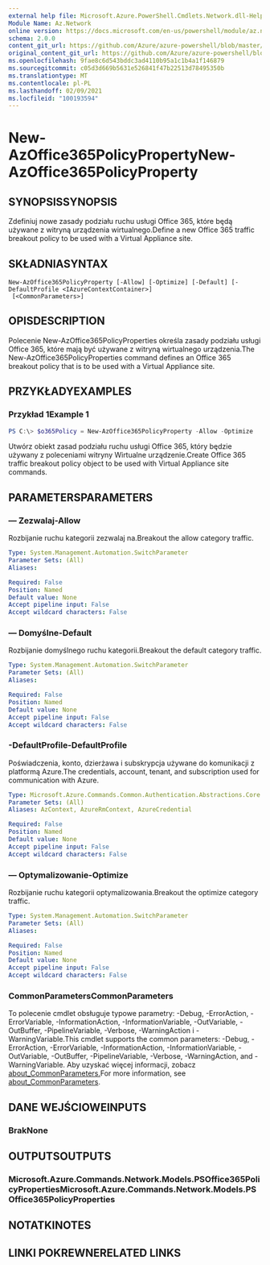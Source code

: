 ```yaml
---
external help file: Microsoft.Azure.PowerShell.Cmdlets.Network.dll-Help.xml
Module Name: Az.Network
online version: https://docs.microsoft.com/en-us/powershell/module/az.network/new-azoffice365policyproperty
schema: 2.0.0
content_git_url: https://github.com/Azure/azure-powershell/blob/master/src/Network/Network/help/New-AzOffice365PolicyProperty.md
original_content_git_url: https://github.com/Azure/azure-powershell/blob/master/src/Network/Network/help/New-AzOffice365PolicyProperty.md
ms.openlocfilehash: 9fae8c6d543bddc3ad4110b95a1c1b4a1f146879
ms.sourcegitcommit: c05d3d669b5631e526841f47b22513d78495350b
ms.translationtype: MT
ms.contentlocale: pl-PL
ms.lasthandoff: 02/09/2021
ms.locfileid: "100193594"
---
```

# <span data-ttu-id="4662e-101">New-AzOffice365PolicyProperty</span><span class="sxs-lookup"><span data-stu-id="4662e-101">New-AzOffice365PolicyProperty</span></span>

## <span data-ttu-id="4662e-102">SYNOPSIS</span><span class="sxs-lookup"><span data-stu-id="4662e-102">SYNOPSIS</span></span>
<span data-ttu-id="4662e-103">Zdefiniuj nowe zasady podziału ruchu usługi Office 365, które będą używane z witryną urządzenia wirtualnego.</span><span class="sxs-lookup"><span data-stu-id="4662e-103">Define a new Office 365 traffic breakout policy to be used with a Virtual Appliance site.</span></span>

## <span data-ttu-id="4662e-104">SKŁADNIA</span><span class="sxs-lookup"><span data-stu-id="4662e-104">SYNTAX</span></span>

```
New-AzOffice365PolicyProperty [-Allow] [-Optimize] [-Default] [-DefaultProfile <IAzureContextContainer>]
 [<CommonParameters>]
```

## <span data-ttu-id="4662e-105">OPIS</span><span class="sxs-lookup"><span data-stu-id="4662e-105">DESCRIPTION</span></span>
<span data-ttu-id="4662e-106">Polecenie New-AzOffice365PolicyProperties określa zasady podziału usługi Office 365, które mają być używane z witryną wirtualnego urządzenia.</span><span class="sxs-lookup"><span data-stu-id="4662e-106">The New-AzOffice365PolicyProperties command defines an Office 365 breakout policy that is to be used with a Virtual Appliance site.</span></span> 

## <span data-ttu-id="4662e-107">PRZYKŁADY</span><span class="sxs-lookup"><span data-stu-id="4662e-107">EXAMPLES</span></span>

### <span data-ttu-id="4662e-108">Przykład 1</span><span class="sxs-lookup"><span data-stu-id="4662e-108">Example 1</span></span>
```powershell
PS C:\> $o365Policy = New-AzOffice365PolicyProperty -Allow -Optimize 
```

<span data-ttu-id="4662e-109">Utwórz obiekt zasad podziału ruchu usługi Office 365, który będzie używany z poleceniami witryny Wirtualne urządzenie.</span><span class="sxs-lookup"><span data-stu-id="4662e-109">Create Office 365 traffic breakout policy object to be used with Virtual Appliance site commands.</span></span>

## <span data-ttu-id="4662e-110">PARAMETERS</span><span class="sxs-lookup"><span data-stu-id="4662e-110">PARAMETERS</span></span>

### <span data-ttu-id="4662e-111">— Zezwalaj</span><span class="sxs-lookup"><span data-stu-id="4662e-111">-Allow</span></span>
<span data-ttu-id="4662e-112">Rozbijanie ruchu kategorii zezwalaj na.</span><span class="sxs-lookup"><span data-stu-id="4662e-112">Breakout the allow category traffic.</span></span>

```yaml
Type: System.Management.Automation.SwitchParameter
Parameter Sets: (All)
Aliases:

Required: False
Position: Named
Default value: None
Accept pipeline input: False
Accept wildcard characters: False
```

### <span data-ttu-id="4662e-113">— Domyślne</span><span class="sxs-lookup"><span data-stu-id="4662e-113">-Default</span></span>
<span data-ttu-id="4662e-114">Rozbijanie domyślnego ruchu kategorii.</span><span class="sxs-lookup"><span data-stu-id="4662e-114">Breakout the default category traffic.</span></span>

```yaml
Type: System.Management.Automation.SwitchParameter
Parameter Sets: (All)
Aliases:

Required: False
Position: Named
Default value: None
Accept pipeline input: False
Accept wildcard characters: False
```

### <span data-ttu-id="4662e-115">-DefaultProfile</span><span class="sxs-lookup"><span data-stu-id="4662e-115">-DefaultProfile</span></span>
<span data-ttu-id="4662e-116">Poświadczenia, konto, dzierżawa i subskrypcja używane do komunikacji z platformą Azure.</span><span class="sxs-lookup"><span data-stu-id="4662e-116">The credentials, account, tenant, and subscription used for communication with Azure.</span></span>

```yaml
Type: Microsoft.Azure.Commands.Common.Authentication.Abstractions.Core.IAzureContextContainer
Parameter Sets: (All)
Aliases: AzContext, AzureRmContext, AzureCredential

Required: False
Position: Named
Default value: None
Accept pipeline input: False
Accept wildcard characters: False
```

### <span data-ttu-id="4662e-117">— Optymalizowanie</span><span class="sxs-lookup"><span data-stu-id="4662e-117">-Optimize</span></span>
<span data-ttu-id="4662e-118">Rozbijanie ruchu kategorii optymalizowania.</span><span class="sxs-lookup"><span data-stu-id="4662e-118">Breakout the optimize category traffic.</span></span>

```yaml
Type: System.Management.Automation.SwitchParameter
Parameter Sets: (All)
Aliases:

Required: False
Position: Named
Default value: None
Accept pipeline input: False
Accept wildcard characters: False
```

### <span data-ttu-id="4662e-119">CommonParameters</span><span class="sxs-lookup"><span data-stu-id="4662e-119">CommonParameters</span></span>
<span data-ttu-id="4662e-120">To polecenie cmdlet obsługuje typowe parametry: -Debug, -ErrorAction, -ErrorVariable, -InformationAction, -InformationVariable, -OutVariable, -OutBuffer, -PipelineVariable, -Verbose, -WarningAction i -WarningVariable.</span><span class="sxs-lookup"><span data-stu-id="4662e-120">This cmdlet supports the common parameters: -Debug, -ErrorAction, -ErrorVariable, -InformationAction, -InformationVariable, -OutVariable, -OutBuffer, -PipelineVariable, -Verbose, -WarningAction, and -WarningVariable.</span></span> <span data-ttu-id="4662e-121">Aby uzyskać więcej informacji, zobacz [about_CommonParameters.](http://go.microsoft.com/fwlink/?LinkID=113216)</span><span class="sxs-lookup"><span data-stu-id="4662e-121">For more information, see [about_CommonParameters](http://go.microsoft.com/fwlink/?LinkID=113216).</span></span>

## <span data-ttu-id="4662e-122">DANE WEJŚCIOWE</span><span class="sxs-lookup"><span data-stu-id="4662e-122">INPUTS</span></span>

### <span data-ttu-id="4662e-123">Brak</span><span class="sxs-lookup"><span data-stu-id="4662e-123">None</span></span>

## <span data-ttu-id="4662e-124">OUTPUTS</span><span class="sxs-lookup"><span data-stu-id="4662e-124">OUTPUTS</span></span>

### <span data-ttu-id="4662e-125">Microsoft.Azure.Commands.Network.Models.PSOffice365PolicyProperties</span><span class="sxs-lookup"><span data-stu-id="4662e-125">Microsoft.Azure.Commands.Network.Models.PSOffice365PolicyProperties</span></span>

## <span data-ttu-id="4662e-126">NOTATKI</span><span class="sxs-lookup"><span data-stu-id="4662e-126">NOTES</span></span>

## <span data-ttu-id="4662e-127">LINKI POKREWNE</span><span class="sxs-lookup"><span data-stu-id="4662e-127">RELATED LINKS</span></span>
